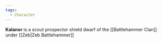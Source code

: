 ```yaml
---
tags:
  - Character
---
```

**Kalanor** is a scout prospector shield dwarf of the [[Battlehammer Clan]] under [[Zeb|Zeb Battlehammer]]